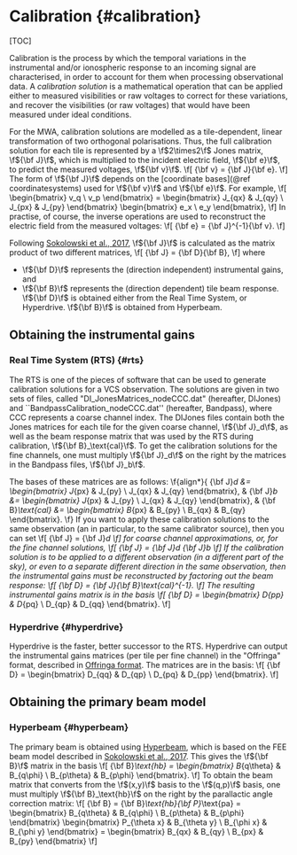 # Calibration {#calibration}

[TOC]

Calibration is the process by which the temporal variations in the instrumental and/or ionospheric response to an incoming signal are characterised, in order to account for them when processing observational data.
A *calibration solution* is a mathematical operation that can be applied either to measured visibilities or raw voltages to correct for these variations, and recover the visibilities (or raw voltages) that would have been measured under ideal conditions.

For the MWA, calibration solutions are modelled as a tile-dependent, linear transformation of two orthogonal polarisations.
Thus, the full calibration solution for each tile is represented by a \f$2\times2\f$ Jones matrix, \f${\bf J}\f$, which is multiplied to the incident electric field, \f${\bf e}\f$, to predict the measured voltages, \f${\bf v}\f$.
\f[
    {\bf v} = {\bf J}{\bf e}.
\f]
The form of \f${\bf J}\f$ depends on the [coordinate bases](@ref coordinatesystems) used for \f${\bf v}\f$ and \f${\bf e}\f$.
For example,
\f[
    \begin{bmatrix} v_q \\ v_p \end{bmatrix}
        = \begin{bmatrix}
            J_{qx} & J_{qy} \\
            J_{px} & J_{py}
        \end{bmatrix}
        \begin{bmatrix} e_x \\ e_y \end{bmatrix},
\f]
In practise, of course, the inverse operations are used to reconstruct the electric field from the measured voltages:
\f[
    {\bf e} = {\bf J}^{-1}{\bf v}.
\f]

Following [Sokolowski et al., 2017](https://www.cambridge.org/core/journals/publications-of-the-astronomical-society-of-australia/article/calibration-and-stokes-imaging-with-full-embedded-element-primary-beam-model-for-the-murchison-widefield-array/FBA84B9EB94000BD6258A8F75840C476#), \f${\bf J}\f$ is calculated as the matrix product of two different matrices,
\f[
    {\bf J} = {\bf D}{\bf B},
\f]
where
 - \f${\bf D}\f$ represents the (direction independent) instrumental gains, and
 - \f${\bf B}\f$ represents the (direction dependent) tile beam response.
\f${\bf D}\f$ is obtained either from the Real Time System, or Hyperdrive.
\f${\bf B}\f$ is obtained from Hyperbeam.

## Obtaining the instrumental gains

### Real Time System (RTS) {#rts}

The RTS is one of the pieces of software that can be used to generate calibration solutions for a VCS observation.
The solutions are given in two sets of files, called "DI_JonesMatrices_nodeCCC.dat" (hereafter, DIJones) and ``BandpassCalibration_nodeCCC.dat'' (hereafter, Bandpass), where CCC represents a coarse channel index.
The DIJones files contain both the Jones matrices for each tile for the given coarse channel, \f${\bf J}_d\f$, as well as the beam response matrix that was used by the RTS during calibration, \f${\bf B}_\text{cal}\f$.
To get the calibration solutions for the fine channels, one must multiply \f${\bf J}_d\f$ on the right by the matrices in the Bandpass files, \f${\bf J}_b\f$.

The bases of these matrices are as follows:
\f{align*}{
    {\bf J}_d &= \begin{bmatrix} J_{px} & J_{py} \\ J_{qx} & J_{qy} \end{bmatrix}, &
    {\bf J}_b &= \begin{bmatrix} J_{px} & J_{py} \\ J_{qx} & J_{qy} \end{bmatrix}, &
    {\bf B}_\text{cal} &= \begin{bmatrix} B_{px} & B_{py} \\ B_{qx} & B_{qy} \end{bmatrix}.
\f}
If you want to apply these calibration solutions to the same observation (an in particular, to the same calibrator source), then you can set
\f[
    {\bf J} = {\bf J}_d
\f]
for coarse channel approximations, or, for the fine channel solutions,
\f[
    {\bf J} = {\bf J}_d {\bf J}_b
\f]
If the calibration solution is to be applied to a different observation (in a different part of the sky), or even to a separate different direction in the same observation, then the instrumental gains must be reconstructed by factoring out the beam response:
\f[
    {\bf D} = {\bf J}{\bf B}_\text{cal}^{-1}.
\f]
The resulting instrumental gains matrix is in the basis
\f[
    {\bf D} = \begin{bmatrix} D_{pp} & D_{pq} \\ D_{qp} & D_{qq} \end{bmatrix}.
\f]

### Hyperdrive {#hyperdrive}

Hyperdrive is the faster, better successor to the RTS.
Hyperdrive can output the instrumental gains matrices (per tile per fine channel) in the "Offringa" format, described in [Offringa format](#offringa).
The matrices are in the basis:
\f[
    {\bf D} = \begin{bmatrix}
        D_{qq} & D_{qp} \\
        D_{pq} & D_{pp}
    \end{bmatrix}.
\f]

## Obtaining the primary beam model

### Hyperbeam {#hyperbeam}

The primary beam is obtained using [Hyperbeam](https://github.com/MWATelescope/mwa_hyperbeam), which is based on the FEE beam model described in [Sokolowski et al., 2017](https://www.cambridge.org/core/journals/publications-of-the-astronomical-society-of-australia/article/calibration-and-stokes-imaging-with-full-embedded-element-primary-beam-model-for-the-murchison-widefield-array/FBA84B9EB94000BD6258A8F75840C476#).
This gives the \f${\bf B}\f$ matrix in the basis
\f[
    {\bf B}_\text{hb} = \begin{bmatrix} B_{q\theta} & B_{q\phi} \\ B_{p\theta} & B_{p\phi} \end{bmatrix}.
\f]
To obtain the beam matrix that converts from the \f$(x,y)\f$ basis to the \f$(q,p)\f$ basis, one must multiply \f${\bf B}_\text{hb}\f$ on the right by the parallactic angle correction matrix:
\f[
    {\bf B} = {\bf B}_\text{hb}{\bf P}_\text{pa}
            = \begin{bmatrix} B_{q\theta} & B_{q\phi} \\ B_{p\theta} & B_{p\phi} \end{bmatrix}
              \begin{bmatrix} P_{\theta x} & B_{\theta y} \\ B_{\phi x} & B_{\phi y} \end{bmatrix}
            = \begin{bmatrix} B_{qx} & B_{qy} \\ B_{px} & B_{py} \end{bmatrix}
\f]

